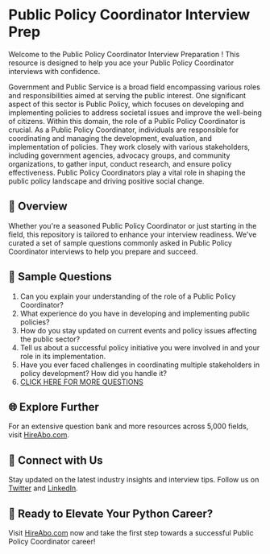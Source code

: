 # Public Policy Coordinator Interview Prep

Welcome to the Public Policy Coordinator Interview Preparation ! This resource is designed to help you ace your Public Policy Coordinator interviews with confidence.

Government and Public Service is a broad field encompassing various roles and responsibilities aimed at serving the public interest. One significant aspect of this sector is Public Policy, which focuses on developing and implementing policies to address societal issues and improve the well-being of citizens. Within this domain, the role of a Public Policy Coordinator is crucial. As a Public Policy Coordinator, individuals are responsible for coordinating and managing the development, evaluation, and implementation of policies. They work closely with various stakeholders, including government agencies, advocacy groups, and community organizations, to gather input, conduct research, and ensure policy effectiveness. Public Policy Coordinators play a vital role in shaping the public policy landscape and driving positive social change.

## 🚀 Overview

Whether you're a seasoned Public Policy Coordinator or just starting in the field, this repository is tailored to enhance your interview readiness. We've curated a set of sample questions commonly asked in Public Policy Coordinator interviews to help you prepare and succeed.

## 📝 Sample Questions

1. Can you explain your understanding of the role of a Public Policy Coordinator?
2. What experience do you have in developing and implementing public policies?
3. How do you stay updated on current events and policy issues affecting the public sector?
4. Tell us about a successful policy initiative you were involved in and your role in its implementation.
5. Have you ever faced challenges in coordinating multiple stakeholders in policy development? How did you handle it?
6. [CLICK HERE FOR MORE QUESTIONS](https://hireabo.com/job/17_2_9/Public%20Policy%20Coordinator)

## 🌐 Explore Further

For an extensive question bank and more resources across 5,000 fields, visit [HireAbo.com](https://www.hireabo.com).

## 📱 Connect with Us

Stay updated on the latest industry insights and interview tips. Follow us on [Twitter](https://twitter.com/hireabo) and [LinkedIn](https://www.linkedin.com/in/hire-abo-3609972a8/).

## 🚀 Ready to Elevate Your Python Career?

Visit [HireAbo.com](https://www.hireabo.com) now and take the first step towards a successful Public Policy Coordinator career!